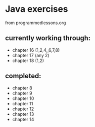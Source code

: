 # Java exercises

from programmedlessons.org

## currently working through:

* chapter 16 (1,2,4,,6,7,8)
* chapter 17 (any 2)
* chapter 18 (1,2)

## completed:
 
* chapter 8
* chapter 9
* chapter 10
* chapter 11
* chapter 12
* chapter 13
* chapter 14